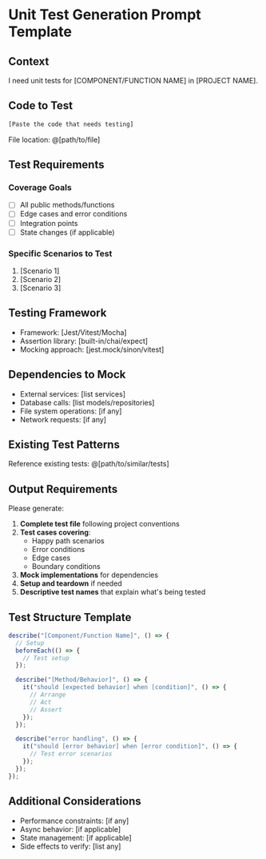 # Unit Test Generation Prompt Template

## Context

I need unit tests for [COMPONENT/FUNCTION NAME] in [PROJECT NAME].

## Code to Test

```typescript
[Paste the code that needs testing]
```

File location: @[path/to/file]

## Test Requirements

### Coverage Goals

- [ ] All public methods/functions
- [ ] Edge cases and error conditions
- [ ] Integration points
- [ ] State changes (if applicable)

### Specific Scenarios to Test

1. [Scenario 1]
2. [Scenario 2]
3. [Scenario 3]

## Testing Framework

- Framework: [Jest/Vitest/Mocha]
- Assertion library: [built-in/chai/expect]
- Mocking approach: [jest.mock/sinon/vitest]

## Dependencies to Mock

- External services: [list services]
- Database calls: [list models/repositories]
- File system operations: [if any]
- Network requests: [if any]

## Existing Test Patterns

Reference existing tests: @[path/to/similar/tests]

## Output Requirements

Please generate:

1. **Complete test file** following project conventions
2. **Test cases covering**:
   - Happy path scenarios
   - Error conditions
   - Edge cases
   - Boundary conditions
3. **Mock implementations** for dependencies
4. **Setup and teardown** if needed
5. **Descriptive test names** that explain what's being tested

## Test Structure Template

```typescript
describe("[Component/Function Name]", () => {
  // Setup
  beforeEach(() => {
    // Test setup
  });

  describe("[Method/Behavior]", () => {
    it("should [expected behavior] when [condition]", () => {
      // Arrange
      // Act
      // Assert
    });
  });

  describe("error handling", () => {
    it("should [error behavior] when [error condition]", () => {
      // Test error scenarios
    });
  });
});
```

## Additional Considerations

- Performance constraints: [if any]
- Async behavior: [if applicable]
- State management: [if applicable]
- Side effects to verify: [list any]
